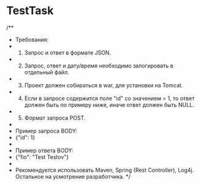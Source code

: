 # TestTask

/**
 * Требования:
 * 1. Запрос и ответ в формате JSON.
 * 2. Запрос, ответ и дату/время необходимо залогировать в отдельный файл.
 * 3. Проект должен собираться в war, для установки на Tomcat.
 * 4. Если в запросе содержится поле "id" со значением = 1, то ответ должен быть по примеру ниже, иначе ответ должен быть NULL.
 * 5. Формат запроса POST.
 *
 * Пример запроса BODY:
 * {"id": 1}
 * 
 * Пример ответа BODY:
 * {"fio": "Test Testov"}
 * 
 * Рекомендуется использовать Maven, Spring (Rest Controller), Log4j. Остальное на усмотрение разработчика.
 */
